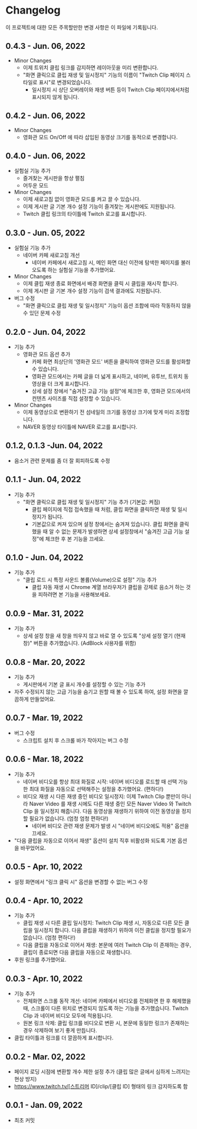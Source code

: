 # Changelog

이 프로젝트에 대한 모든 주목할만한 변경 사항은 이 파일에 기록됩니다.

## 0.4.3 - Jun. 06, 2022

- Minor Changes
  - 이제 트위치 클립 링크를 감지하면 레이아웃을 미리 변환합니다.
  - "화면 클릭으로 클립 재생 및 일시정지" 기능의 이름이 "Twitch Clip 페이지 스타일로 표시"로 변경되었습니다.
    - 일시정지 시 상단 오버레이와 재생 버튼 등이 Twitch Clip 페이지에서처럼 표시되지 않게 됩니다.

## 0.4.2 - Jun. 06, 2022

- Minor Changes
  - 영화관 모드 On/Off 에 따라 삽입된 동영상 크기를 동적으로 변경합니다.

## 0.4.0 - Jun. 06, 2022

- 실험실 기능 추가
  - 즐겨찾는 게시판을 항상 펼침
  - 어두운 모드
- Minor Changes
  - 이제 새로고침 없이 영화관 모드를 켜고 끌 수 있습니다.
  - 이제 게시판 글 기본 개수 설정 기능이 즐겨찾는 게시판에도 지원됩니다.
  - Twitch 클립 링크의 타이틀에 Twitch 로고를 표시합니다.

## 0.3.0 - Jun. 05, 2022

- 실험실 기능 추가
  - 네이버 카페 새로고침 개선
    - 네이버 카페에서 새로고침 시, 메인 화면 대신 이전에 탐색한 페이지를 불러오도록 하는 실험실 기능을 추가했어요.
- Minor Changes
  - 이제 클립 재생 종료 화면에서 배경 화면을 클릭 시 클립을 재시작 합니다.
  - 이제 게시판 글 기본 개수 설정 기능이 검색 결과에도 지원됩니다.
- 버그 수정
  - "화면 클릭으로 클립 재생 및 일시정지" 기능이 옵션 조합에 따라 작동하지 않을 수 있던 문제 수정

## 0.2.0 - Jun. 04, 2022

- 기능 추가
  - 영화관 모드 옵션 추가
    - 카페 화면 최상단의 '영화관 모드' 버튼을 클릭하여 영화관 모드를 활성화할 수 있습니다.
    - 영화관 모드에서는 카페 글을 더 넓게 표시하고, 네이버, 유투브, 트위치 동영상을 더 크게 표시합니다.
    - 상세 설정 창에서 "숨겨진 고급 기능 설정"에 체크한 후, 영화관 모드에서의 컨텐츠 사이즈를 직접 설정할 수 있습니다.
- Minor Changes
  - 이제 동영상으로 변환하기 전 섬네일의 크기를 동영상 크기에 맞게 미리 조정합니다.
  - NAVER 동영상 타이틀에 NAVER 로고를 표시합니다.

## 0.1.2, 0.1.3 -Jun. 04, 2022

- 음소거 관련 문제를 좀 더 잘 회피하도록 수정

## 0.1.1 - Jun. 04, 2022

- 기능 추가
  - "화면 클릭으로 클립 재생 및 일시정지" 기능 추가 (기본값: 켜짐)
    - 클립 페이지에 직접 접속했을 때 처럼, 클립 화면을 클릭하면 재생 및 일시정지가 됩니다.
    - 기본값으로 켜져 있으며 설정 창에서는 숨겨져 있습니다. 클립 화면을 클릭했을 때 알 수 없는 문제가 발생하면 상세 설정창에서 "숨겨진 고급 기능 설정"에 체크한 후 본 기능을 끄세요.

## 0.1.0 - Jun. 04, 2022

- 기능 추가
  - "클립 로드 시 특정 사운드 볼륨(Volume)으로 설정" 기능 추가
    - 클립 자동 재생 시 Chrome 계열 브라우저가 클립을 강제로 음소거 하는 것을 피하려면 본 기능을 사용해보세요.

## 0.0.9 - Mar. 31, 2022

- 기능 추가
  - 상세 설정 창을 새 창을 띄우지 않고 바로 열 수 있도록 "상세 설정 열기 (현재 창)" 버튼을 추가했습니다. (AdBlock 사용자를 위함)

## 0.0.8 - Mar. 20, 2022

- 기능 추가
  - 게시판에서 기본 글 표시 개수를 설정할 수 있는 기능 추가
- 자주 수정되지 않는 고급 기능을 숨기고 원할 때 볼 수 있도록 하여, 설정 화면을 깔끔하게 만들었어요.

## 0.0.7 - Mar. 19, 2022

- 버그 수정
  - 스크립트 설치 후 스크롤 바가 작아지는 버그 수정

## 0.0.6 - Mar. 18, 2022

- 기능 추가
  - 네이버 비디오를 항상 최대 화질로 시작: 네이버 비디오를 로드할 때 선택 가능한 최대 화질을 자동으로 선택해주는 설정을 추가했어요. (편하다!)
  - 비디오 재생 시 다른 재생 중인 비디오 일시정지: 이제 Twitch Clip 뿐만이 아니라 Naver Video 를 재생 시에도 다른 재생 중인 모든 Naver Video 와 Twitch Clip 을 일시정지 해줍니다. 다음 동영상을 재생하기 위하여 이전 동영상을 정지할 필요가 없습니다. (엄청 엄청 편하다!)
    - 네이버 비디오 관련 재생 문제가 발생 시 "네이버 비디오에도 적용" 옵션을 끄세요.
- "다음 클립을 자동으로 이어서 재생" 옵션이 설치 직후 비활성화 되도록 기본 옵션을 바꾸었어요.

## 0.0.5 - Apr. 10, 2022

- 설정 화면에서 "링크 클릭 시" 옵션을 변경할 수 없는 버그 수정

## 0.0.4 - Apr. 10, 2022

- 기능 추가
  - 클립 재생 시 다른 클립 일시정지: Twitch Clip 재생 시, 자동으로 다른 모든 클립을 일시정지 합니다. 다음 클립을 재생하기 위하여 이전 클립을 정지할 필요가 없습니다. (엄청 편하다!)
  - 다음 클립을 자동으로 이어서 재생: 본문에 여러 Twitch Clip 이 존재하는 경우, 클립이 종료되면 다음 클립을 자동으로 재생합니다.
- 후원 링크를 추가했어요.

## 0.0.3 - Apr. 10, 2022

- 기능 추가
  - 전체화면 스크롤 동작 개선: 네이버 카페에서 비디오를 전체화면 한 후 해제했을 때, 스크롤이 다른 위치로 변경되지 않도록 하는 기능을 추가했습니다. Twitch Clip 과 네이버 비디오 모두에 적용됩니다.
  - 원본 링크 삭제: 클립 링크를 비디오로 변환 시, 본문에 동일한 링크가 존재하는 경우 삭제하여 보기 좋게 만듭니다.
- 클립 타이틀과 링크를 더 깔끔하게 표시합니다.

## 0.0.2 - Mar. 02, 2022

- 페이지 로딩 시점에 변환할 개수 제한 설정 추가 (클립 많은 글에서 심하게 느려지는 현상 방지)
- https://www.twitch.tv/[스트리머 ID]/clip/[클립 ID] 형태의 링크 감지하도록 함

## 0.0.1 - Jan. 09, 2022

- 최초 커밋